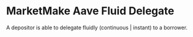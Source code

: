 # MarketMake Aave Fluid Delegate

A depositor is able to delegate fluidly (continuous | instant) to a borrower.
